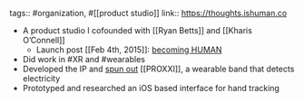 ---
---

tags:: #organization, #[[product studio]] 
link:: https://thoughts.ishuman.co

- A product studio I cofounded with [[Ryan Betts]] and [[Kharis O’Connell]]
	- Launch post [[Feb 4th, 2015]]: [becoming HUMAN](https://thoughts.ishuman.co/becoming-human-7bcf7231168b)
- Did work in #XR and #wearables
- Developed the IP and [spun out](https://thoughts.ishuman.co/our-first-product-graduation-proxxi-67228b8ecb04) [[PROXXI]], a wearable band that detects electricity
- Prototyped and researched an iOS based interface for hand tracking